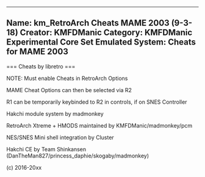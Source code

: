 -----------------------
Name: km_RetroArch Cheats MAME 2003 (9-3-18)
Creator: KMFDManic
Category: KMFDManic Experimental Core Set
Emulated System: Cheats for MAME 2003
-----------------------
=== Cheats by libretro ===

NOTE: Must enable Cheats in RetroArch Options

MAME Cheat Options can then be selected via R2

R1 can be temporarily keybinded to R2 in controls, if on SNES Controller

Hakchi module system by madmonkey

RetroArch Xtreme + HMODS maintained by KMFDManic/madmonkey/pcm

NES/SNES Mini shell integration by Cluster

Hakchi CE by Team Shinkansen (DanTheMan827/princess_daphie/skogaby/madmonkey)

(c) 2016-20xx
